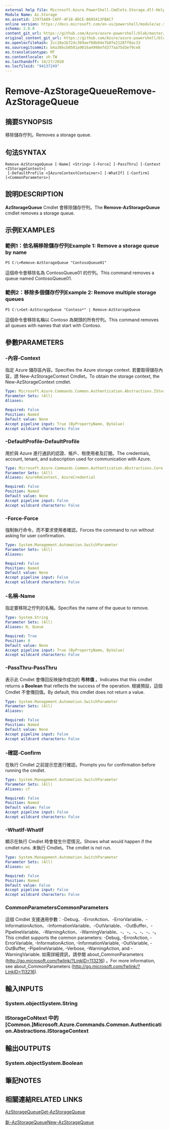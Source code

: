 ```yaml
---
external help file: Microsoft.Azure.PowerShell.Cmdlets.Storage.dll-Help.xml
Module Name: Az.Storage
ms.assetid: 22975A89-CAFF-4F18-8DCE-B695413FBAC7
online version: https://docs.microsoft.com/en-us/powershell/module/az.storage/remove-azstoragequeue
schema: 2.0.0
content_git_url: https://github.com/Azure/azure-powershell/blob/master/src/Storage/Storage.Management/help/Remove-AzStorageQueue.md
original_content_git_url: https://github.com/Azure/azure-powershell/blob/master/src/Storage/Storage.Management/help/Remove-AzStorageQueue.md
ms.openlocfilehash: 2cc10a1b72dc369aef08b84e7b8fe2128ff0ac33
ms.sourcegitcommit: b4a38bcb0501a9016a4998efd377aa75d3ef9ce8
ms.translationtype: MT
ms.contentlocale: zh-TW
ms.lasthandoff: 10/27/2020
ms.locfileid: "94137249"
---
```

# <span data-ttu-id="2e336-101">Remove-AzStorageQueue</span><span class="sxs-lookup"><span data-stu-id="2e336-101">Remove-AzStorageQueue</span></span>

## <span data-ttu-id="2e336-102">摘要</span><span class="sxs-lookup"><span data-stu-id="2e336-102">SYNOPSIS</span></span>
<span data-ttu-id="2e336-103">移除儲存佇列。</span><span class="sxs-lookup"><span data-stu-id="2e336-103">Removes a storage queue.</span></span>

## <span data-ttu-id="2e336-104">句法</span><span class="sxs-lookup"><span data-stu-id="2e336-104">SYNTAX</span></span>

```
Remove-AzStorageQueue [-Name] <String> [-Force] [-PassThru] [-Context <IStorageContext>]
 [-DefaultProfile <IAzureContextContainer>] [-WhatIf] [-Confirm] [<CommonParameters>]
```

## <span data-ttu-id="2e336-105">說明</span><span class="sxs-lookup"><span data-stu-id="2e336-105">DESCRIPTION</span></span>
<span data-ttu-id="2e336-106">**AzStorageQueue** Cmdlet 會移除儲存佇列。</span><span class="sxs-lookup"><span data-stu-id="2e336-106">The **Remove-AzStorageQueue** cmdlet removes a storage queue.</span></span>

## <span data-ttu-id="2e336-107">示例</span><span class="sxs-lookup"><span data-stu-id="2e336-107">EXAMPLES</span></span>

### <span data-ttu-id="2e336-108">範例1：依名稱移除儲存佇列</span><span class="sxs-lookup"><span data-stu-id="2e336-108">Example 1: Remove a storage queue by name</span></span>
```
PS C:\>Remove-AzStorageQueue "ContosoQueue01"
```

<span data-ttu-id="2e336-109">這個命令會移除名為 ContosoQueue01 的佇列。</span><span class="sxs-lookup"><span data-stu-id="2e336-109">This command removes a queue named ContosoQueue01.</span></span>

### <span data-ttu-id="2e336-110">範例2：移除多個儲存佇列</span><span class="sxs-lookup"><span data-stu-id="2e336-110">Example 2: Remove multiple storage queues</span></span>
```
PS C:\>Get-AzStorageQueue "Contoso*" | Remove-AzStorageQueue
```

<span data-ttu-id="2e336-111">這個命令會移除名稱以 Contoso 為開頭的所有佇列。</span><span class="sxs-lookup"><span data-stu-id="2e336-111">This command removes all queues with names that start with Contoso.</span></span>

## <span data-ttu-id="2e336-112">參數</span><span class="sxs-lookup"><span data-stu-id="2e336-112">PARAMETERS</span></span>

### <span data-ttu-id="2e336-113">-內容</span><span class="sxs-lookup"><span data-stu-id="2e336-113">-Context</span></span>
<span data-ttu-id="2e336-114">指定 Azure 儲存區內容。</span><span class="sxs-lookup"><span data-stu-id="2e336-114">Specifies the Azure storage context.</span></span>
<span data-ttu-id="2e336-115">若要取得儲存內容，請 New-AzStorageContext Cmdlet。</span><span class="sxs-lookup"><span data-stu-id="2e336-115">To obtain the storage context, the New-AzStorageContext cmdlet.</span></span>

```yaml
Type: Microsoft.Azure.Commands.Common.Authentication.Abstractions.IStorageContext
Parameter Sets: (All)
Aliases:

Required: False
Position: Named
Default value: None
Accept pipeline input: True (ByPropertyName, ByValue)
Accept wildcard characters: False
```

### <span data-ttu-id="2e336-116">-DefaultProfile</span><span class="sxs-lookup"><span data-stu-id="2e336-116">-DefaultProfile</span></span>
<span data-ttu-id="2e336-117">用於與 Azure 進行通訊的認證、帳戶、租使用者及訂閱。</span><span class="sxs-lookup"><span data-stu-id="2e336-117">The credentials, account, tenant, and subscription used for communication with Azure.</span></span>

```yaml
Type: Microsoft.Azure.Commands.Common.Authentication.Abstractions.Core.IAzureContextContainer
Parameter Sets: (All)
Aliases: AzureRmContext, AzureCredential

Required: False
Position: Named
Default value: None
Accept pipeline input: False
Accept wildcard characters: False
```

### <span data-ttu-id="2e336-118">-Force</span><span class="sxs-lookup"><span data-stu-id="2e336-118">-Force</span></span>
<span data-ttu-id="2e336-119">強制執行命令，而不要求使用者確認。</span><span class="sxs-lookup"><span data-stu-id="2e336-119">Forces the command to run without asking for user confirmation.</span></span>

```yaml
Type: System.Management.Automation.SwitchParameter
Parameter Sets: (All)
Aliases:

Required: False
Position: Named
Default value: None
Accept pipeline input: False
Accept wildcard characters: False
```

### <span data-ttu-id="2e336-120">-名稱</span><span class="sxs-lookup"><span data-stu-id="2e336-120">-Name</span></span>
<span data-ttu-id="2e336-121">指定要移除之佇列的名稱。</span><span class="sxs-lookup"><span data-stu-id="2e336-121">Specifies the name of the queue to remove.</span></span>

```yaml
Type: System.String
Parameter Sets: (All)
Aliases: N, Queue

Required: True
Position: 0
Default value: None
Accept pipeline input: True (ByPropertyName, ByValue)
Accept wildcard characters: False
```

### <span data-ttu-id="2e336-122">-PassThru</span><span class="sxs-lookup"><span data-stu-id="2e336-122">-PassThru</span></span>
<span data-ttu-id="2e336-123">表示此 Cmdlet 會傳回反映操作成功的 **布林值** 。</span><span class="sxs-lookup"><span data-stu-id="2e336-123">Indicates that this cmdlet returns a **Boolean** that reflects the success of the operation.</span></span>
<span data-ttu-id="2e336-124">根據預設，這個 Cmdlet 不會傳回值。</span><span class="sxs-lookup"><span data-stu-id="2e336-124">By default, this cmdlet does not return a value.</span></span>

```yaml
Type: System.Management.Automation.SwitchParameter
Parameter Sets: (All)
Aliases:

Required: False
Position: Named
Default value: None
Accept pipeline input: False
Accept wildcard characters: False
```

### <span data-ttu-id="2e336-125">-確認</span><span class="sxs-lookup"><span data-stu-id="2e336-125">-Confirm</span></span>
<span data-ttu-id="2e336-126">在執行 Cmdlet 之前提示您進行確認。</span><span class="sxs-lookup"><span data-stu-id="2e336-126">Prompts you for confirmation before running the cmdlet.</span></span>

```yaml
Type: System.Management.Automation.SwitchParameter
Parameter Sets: (All)
Aliases: cf

Required: False
Position: Named
Default value: False
Accept pipeline input: False
Accept wildcard characters: False
```

### <span data-ttu-id="2e336-127">-WhatIf</span><span class="sxs-lookup"><span data-stu-id="2e336-127">-WhatIf</span></span>
<span data-ttu-id="2e336-128">顯示在執行 Cmdlet 時會發生什麼情況。</span><span class="sxs-lookup"><span data-stu-id="2e336-128">Shows what would happen if the cmdlet runs.</span></span>
<span data-ttu-id="2e336-129">未執行 Cmdlet。</span><span class="sxs-lookup"><span data-stu-id="2e336-129">The cmdlet is not run.</span></span>

```yaml
Type: System.Management.Automation.SwitchParameter
Parameter Sets: (All)
Aliases: wi

Required: False
Position: Named
Default value: False
Accept pipeline input: False
Accept wildcard characters: False
```

### <span data-ttu-id="2e336-130">CommonParameters</span><span class="sxs-lookup"><span data-stu-id="2e336-130">CommonParameters</span></span>
<span data-ttu-id="2e336-131">這個 Cmdlet 支援通用參數：-Debug、-ErrorAction、-ErrorVariable、-InformationAction、-InformationVariable、-OutVariable、-OutBuffer、-PipelineVariable、-WarningAction、-WarningVariable、-、-、-、-、-、-。</span><span class="sxs-lookup"><span data-stu-id="2e336-131">This cmdlet supports the common parameters: -Debug, -ErrorAction, -ErrorVariable, -InformationAction, -InformationVariable, -OutVariable, -OutBuffer, -PipelineVariable, -Verbose, -WarningAction, and -WarningVariable.</span></span> <span data-ttu-id="2e336-132">如需詳細資訊，請參閱 about_CommonParameters (http://go.microsoft.com/fwlink/?LinkID=113216) 。</span><span class="sxs-lookup"><span data-stu-id="2e336-132">For more information, see about_CommonParameters (http://go.microsoft.com/fwlink/?LinkID=113216).</span></span>

## <span data-ttu-id="2e336-133">輸入</span><span class="sxs-lookup"><span data-stu-id="2e336-133">INPUTS</span></span>

### <span data-ttu-id="2e336-134">System.object</span><span class="sxs-lookup"><span data-stu-id="2e336-134">System.String</span></span>

### <span data-ttu-id="2e336-135">IStorageCoNtext 中的 [Common.]</span><span class="sxs-lookup"><span data-stu-id="2e336-135">Microsoft.Azure.Commands.Common.Authentication.Abstractions.IStorageContext</span></span>

## <span data-ttu-id="2e336-136">輸出</span><span class="sxs-lookup"><span data-stu-id="2e336-136">OUTPUTS</span></span>

### <span data-ttu-id="2e336-137">System.object</span><span class="sxs-lookup"><span data-stu-id="2e336-137">System.Boolean</span></span>

## <span data-ttu-id="2e336-138">筆記</span><span class="sxs-lookup"><span data-stu-id="2e336-138">NOTES</span></span>

## <span data-ttu-id="2e336-139">相關連結</span><span class="sxs-lookup"><span data-stu-id="2e336-139">RELATED LINKS</span></span>

[<span data-ttu-id="2e336-140">AzStorageQueue</span><span class="sxs-lookup"><span data-stu-id="2e336-140">Get-AzStorageQueue</span></span>](./Get-AzStorageQueue.md)

[<span data-ttu-id="2e336-141">新-AzStorageQueue</span><span class="sxs-lookup"><span data-stu-id="2e336-141">New-AzStorageQueue</span></span>](./New-AzStorageQueue.md)
